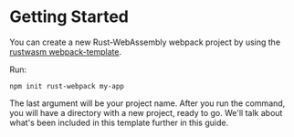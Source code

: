 # Getting Started

You can create a new Rust-WebAssembly webpack project by using the [rustwasm webpack-template].

Run:

```
npm init rust-webpack my-app
```

The last argument will be your project name. After you run the command, you will have a
directory with a new project, ready to go. We'll talk about what's been included in this
template further in this guide.

[rustwasm webpack-template]: https://github.com/rustwasm/rust-webpack-template
